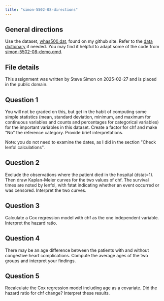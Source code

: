 ```yaml
---
title: "simon-5502-08-directions"
---
```


## General directions

Use the dataset, [whas500.dat][ref-whas], found on my github site. Refer to the [data dictionary][ref-whas-dd] if needed. You may find it helpful to adapt some of the code from [simon-5502-08-demo.qmd][ref-08-demo]. 


[ref-whas]: https://github.com/pmean/data/blob/main/files/whas500.dat
[ref-whas-dd]: https://github.com/pmean/data/blob/main/files/whas500.yaml
[ref-08-demo]: https://github.com/pmean/classes/blob/master/biostats-2/08/src/simon-5502-08-demo.qmd

## File details

This assignment was written by Steve Simon on 2025-02-27 and is placed in the public domain.

## Question 1

You will not be graded on this, but get in the habit of computing some simple statistics (mean, standard deviation, minimum, and maximum for continuous variables and counts and percentages for categorical variables) for the important variables in this dataset. Create a factor for chf and make "No" the reference category. Provide brief interpretations.

Note: you do not need to examine the dates, as I did in the section "Check lenfol calculations".

## Question 2

Exclude the observations where the patient died in the hospital (dstat=1). Then draw Kaplan-Meier curves for the two values of chf. The survival times are noted by lenfol, with fstat indicating whether an event occurred or was censored. Interpret the two curves.

## Question 3

Calculate a Cox regression model with chf as the one independent variable. Interpret the hazard ratio.

## Question 4

There may be an age difference between the patients with and without congestive heart complications. Compute the average ages of the two groups and interpret your findings.

## Question 5

Recalculate the Cox regression model including age as a covariate. Did the hazard ratio for chf change? Interpret these results.